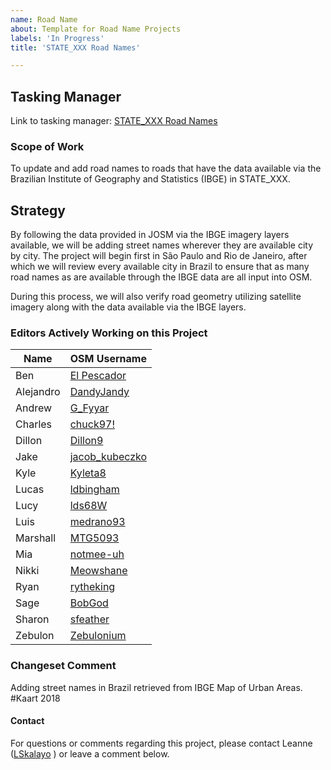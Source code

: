 ```yaml
---
name: Road Name
about: Template for Road Name Projects
labels: 'In Progress'
title: 'STATE_XXX Road Names'

---
```

## Tasking Manager
Link to tasking manager: [STATE_XXX Road Names](https://tasks.kaart.com/project/PROJECT_ID_XXX)

### Scope of Work
To update and add road names to roads that have the data available via the Brazilian Institute of Geography and Statistics (IBGE) in STATE_XXX.

## Strategy
By following the data provided in JOSM via the IBGE imagery layers available, we will be adding street names wherever they are available city by city. The project will begin first in São Paulo and Rio de Janeiro, after which we will review every available city in Brazil to ensure that as many road names as are available through the IBGE data are all input into OSM.

During this process, we will also verify road geometry utilizing satellite imagery along with the data available via the IBGE layers.

### Editors Actively Working on this Project
| Name      | OSM Username                                                        |
|-----------|---------------------------------------------------------------------|
| Ben       | [El Pescador](https://www.openstreetmap.org/user/El%20Pescador)     |
| Alejandro | [DandyJandy](https://www.openstreetmap.org/user/DandyJandy)         |
| Andrew    | [G_Fyyar](https://www.openstreetmap.org/user/G_Fyyar)               |
| Charles   | [chuck97!](https://www.openstreetmap.org/user/chuck97!)             |
| Dillon    | [Dillon9](https://www.openstreetmap.org/user/Dillon9)               |
| Jake      | [jacob_kubeczko](https://www.openstreetmap.org/user/jacob_kubeczko) |
| Kyle      | [Kyleta8](https://www.openstreetmap.org/user/Kyleta8)               |
| Lucas     | [ldbingham](https://www.openstreetmap.org/user/ldbingham)           |
| Lucy      | [lds68W](https://www.openstreetmap.org/user/lds68W)                 |
| Luis      | [medrano93](https://www.openstreetmap.org/user/medrano93)           |
| Marshall  | [MTG5093](https://www.openstreetmap.org/user/MTG5093)               |
| Mia       | [notmee-uh](https://www.openstreetmap.org/user/notmee-uh)           |
| Nikki     | [Meowshane](https://www.openstreetmap.org/user/Meowshane)           |
| Ryan      | [rytheking](https://www.openstreetmap.org/user/rytheking)           |
| Sage      | [BobGod](https://www.openstreetmap.org/user/BobGod)                 |
| Sharon    | [sfeather](https://www.openstreetmap.org/user/sfeather)             |
| Zebulon   | [Zebulonium](https://www.openstreetmap.org/user/Zebulonium)         |

### Changeset Comment
Adding street names in Brazil retrieved from IBGE Map of Urban Areas. #Kaart 2018

#### Contact
For questions or comments regarding this project, please contact Leanne ([LSkalayo](https://www.openstreetmap.org/user/LSkalayo) ) or leave a comment below.
